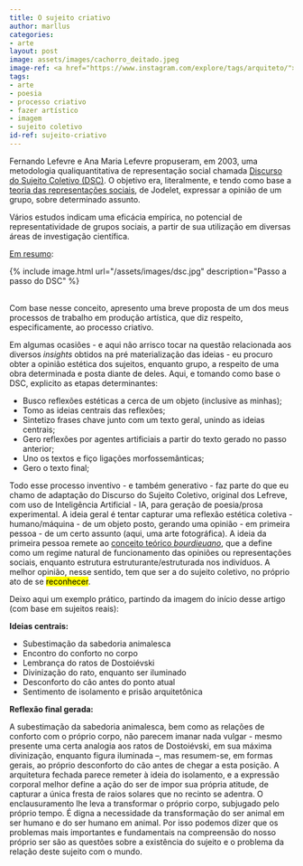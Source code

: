 ```yaml
---
title: O sujeito criativo
author: marllus
categories:
- arte
layout: post
image: assets/images/cachorro_deitado.jpeg
image-ref: <a href="https://www.instagram.com/explore/tags/arquiteto/">hashtag arquiteto</a>
tags:
- arte
- poesia
- processo criativo
- fazer artístico
- imagem
- sujeito coletivo
id-ref: sujeito-criativo
---
```


Fernando Lefevre e Ana Maria Lefevre propuseram, em 2003, uma metodologia qualiquantitativa de representação social chamada [Discurso do Sujeito Coletivo (DSC)](https://pesquisa.bvsalud.org/portal/resource/pt/lil-349917). O objetivo era, literalmente, e tendo como base a[ teoria das representações sociais](https://www.cairn.info/les-representations-sociales--9782130537656-page-45.htm), de Jodelet, expressar a opinião de um grupo, sobre determinado assunto.

Vários estudos indicam uma eficácia empírica, no potencial de representatividade de grupos sociais, a partir de sua utilização em diversas áreas de investigação científica.

[Em resumo](https://www.researchgate.net/figure/Figura-05-Operadores-do-Discurso-do-Sujeito-Coletivo-DSC_fig3_343746082):

{% include image.html url="/assets/images/dsc.jpg" description="Passo a passo do DSC" %}

<br>Com base nesse conceito, apresento uma breve proposta de um dos meus processos de trabalho em produção artística, que diz respeito, especificamente, ao processo criativo.

Em algumas ocasiões - e aqui não arrisco tocar na questão relacionada aos diversos *insights* obtidos na pré materialização das ideias - eu procuro obter a opinião estética dos sujeitos, enquanto grupo, a respeito de uma obra determinada e posta diante de deles. Aqui, e tomando como base o DSC, explicito as etapas determinantes:

- Busco reflexões estéticas a cerca de um objeto (inclusive as minhas);
- Tomo as ideias centrais das reflexões;
- Sintetizo frases chave junto com um texto geral, unindo as ideias centrais;
- Gero reflexões por agentes artificiais a partir do texto gerado no passo anterior;
- Uno os textos e fiço ligações morfossemânticas;
- Gero o texto final;

Todo esse processo inventivo - e também generativo - faz parte do que eu chamo de adaptação do Discurso do Sujeito Coletivo, original dos Lefreve, com uso de Inteligência Artificial - IA, para geração de poesia/prosa experimental. A ideia geral é tentar capturar uma reflexão estética coletiva - humano/máquina - de um objeto posto, gerando uma opinião - em primeira pessoa - de um certo assunto (aqui, uma arte fotográfica). A ideia da primeira pessoa remete ao [conceito teórico *bourdieuano*](https://www.scielo.br/scielo.php?script=sci_nlinks&ref=000208&pid=S0104-9313200900020000300015&lng=pt), que a define como um regime natural de funcionamento das opiniões ou representações sociais, enquanto estrutura estruturante/estruturada nos indivíduos. A melhor opinião, nesse sentido, tem que ser a do sujeito coletivo, no próprio ato de se <mark>reconhecer</mark>. 

Deixo aqui um exemplo prático, partindo da imagem do início desse artigo (com base em sujeitos reais):

**Ideias centrais:**

- Subestimação da sabedoria animalesca
- Encontro do conforto no corpo
- Lembrança do ratos de Dostoiévski
- Divinização do rato, enquanto ser iluminado
- Desconforto do cão antes do ponto atual
- Sentimento de isolamento e prisão arquitetônica

**Reflexão final gerada:**

A subestimação da sabedoria animalesca, bem como as relações de conforto com o próprio corpo, não parecem imanar nada vulgar - mesmo presente uma certa analogia aos ratos de Dostoiévski, em sua máxima divinização, enquanto figura iluminada –, mas resumem-se, em formas gerais, ao próprio desconforto do cão antes de chegar a esta posição. A arquitetura fechada parece remeter à ideia do isolamento, e a expressão corporal melhor define a ação do ser de impor sua própria atitude, de capturar a única fresta de raios solares que no recinto se adentra. O enclausuramento lhe leva a transformar o próprio corpo, subjugado pelo próprio tempo. É digna a necessidade da transformação do ser animal em ser humano e do ser humano em animal.
Por isso podemos dizer que os problemas mais importantes e fundamentais na compreensão do nosso próprio ser são as questões sobre a existência do sujeito e o problema da relação deste sujeito com o mundo. 
